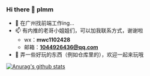 ### Hi there 👋 plmm
- 🔭 在广州找前端工作ing...
- 📫 有内推的老哥小姐姐们，可以加我联系方式，谢谢啦
  - wx：**mwc1102428**
  - 邮箱：**1044926436@qq.com**
- 🌱 弄一些好玩的东西（例如仓库里的），欢迎一起来玩哦

[![Anurag's github stats](https://github-readme-stats.vercel.app/api?username=hengshanMWC&theme=onedark)](https://github.com/anuraghazra/github-readme-stats)
